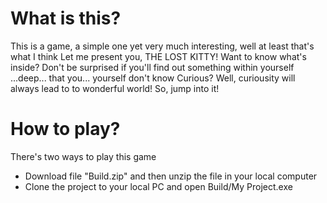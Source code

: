 # What is this?
This is a game, a simple one yet very much interesting, well at least that's what I think
Let me present you, THE LOST KITTY!
Want to know what's inside?
Don't be surprised if you'll find out something within yourself
...deep... that you... yourself don't know
Curious? Well, curiousity will always lead to to wonderful world!
So, jump into it!

# How to play?
There's two ways to play this game
- Download file "Build.zip" and then unzip the file in your local computer
- Clone the project to your local PC and open Build/My Project.exe
